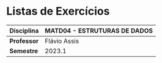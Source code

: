 # Listas de Exercícios

| Disciplina      | MATD04 - ESTRUTURAS DE DADOS                                      |
| --------------- | ----------------------------------------------------------------- |
| **Professor**   | Flávio Assis                                                      |
| **Semestre**    | 2023.1                                                            |